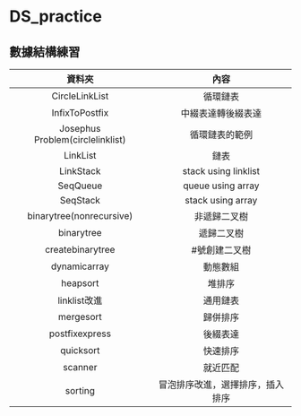 # DS_practice


## 數據結構練習
| 資料夾 | 內容 |
|:---:|:---:|
|CircleLinkList|循環鏈表|
|InfixToPostfix|中綴表達轉後綴表達|
|Josephus Problem(circlelinklist)|循環鏈表的範例|
|LinkList|鏈表|
|LinkStack|stack using linklist|
|SeqQueue|queue using array|
|SeqStack|stack using array|
|binarytree(nonrecursive)|非遞歸二叉樹|
|binarytree|遞歸二叉樹|
|createbinarytree|#號創建二叉樹|
|dynamicarray|動態數組|
|heapsort|堆排序|
|linklist改進|通用鏈表|
|mergesort|歸併排序|
|postfixexpress|後綴表達|
|quicksort|快速排序|
|scanner|就近匹配|
|sorting|冒泡排序改進，選擇排序，插入排序|
